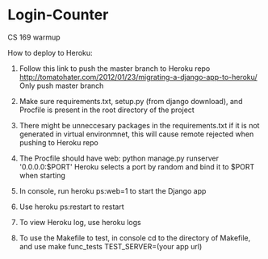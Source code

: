 Login-Counter
=============

CS 169 warmup

How to deploy to Heroku:
1) Follow this link to push the master branch to Heroku repo 
http://tomatohater.com/2012/01/23/migrating-a-django-app-to-heroku/
Only push master branch

2) Make sure requirements.txt, setup.py (from django download), and Procfile is present in the root directory of the project

3) There might be unneccesary packages in the requirements.txt if it is not generated in virtual environmnet, this will cause remote rejected when pushing to Heroku repo

4) The Procfile should have web: python manage.py runserver '0.0.0.0:$PORT'
Heroku selects a port by random and bind it to $PORT when starting

5) In console, run heroku ps:web=1 to start the Django app

6) Use heroku ps:restart to restart

7) To view Heroku log, use heroku logs

8) To use the Makefile to test, in console cd to the directory of Makefile, and use make func_tests TEST_SERVER=(your app url)